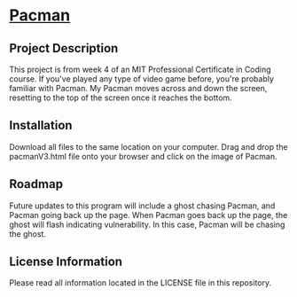 # <a href="https://github.com/akabor/pacman">Pacman</a>

## Project Description

This project is from week 4 of an MIT Professional Certificate in Coding course. If you've played any type of video game before, you're probably familiar with Pacman. My Pacman moves across and down the screen, resetting to the top of the screen once it reaches the bottom.

## Installation

Download all files to the same location on your computer. Drag and drop the pacmanV3.html file onto your browser and click on the image of Pacman.

## Roadmap

Future updates to this program will include a ghost chasing Pacman, and Pacman going back up the page. When Pacman goes back up the page, the ghost will flash indicating vulnerability. In this case, Pacman will be chasing the ghost.

## License Information

Please read all information located in the LICENSE file in this repository.
